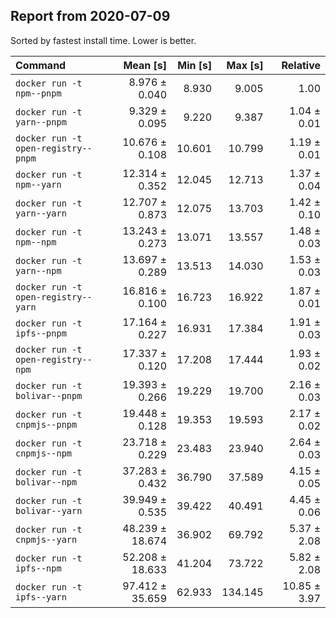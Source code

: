 ## Report from 2020-07-09

Sorted by fastest install time. Lower is better.


| Command | Mean [s] | Min [s] | Max [s] | Relative |
|:---|---:|---:|---:|---:|
| `docker run -t npm--pnpm` | 8.976 ± 0.040 | 8.930 | 9.005 | 1.00 |
| `docker run -t yarn--pnpm` | 9.329 ± 0.095 | 9.220 | 9.387 | 1.04 ± 0.01 |
| `docker run -t open-registry--pnpm` | 10.676 ± 0.108 | 10.601 | 10.799 | 1.19 ± 0.01 |
| `docker run -t npm--yarn` | 12.314 ± 0.352 | 12.045 | 12.713 | 1.37 ± 0.04 |
| `docker run -t yarn--yarn` | 12.707 ± 0.873 | 12.075 | 13.703 | 1.42 ± 0.10 |
| `docker run -t npm--npm` | 13.243 ± 0.273 | 13.071 | 13.557 | 1.48 ± 0.03 |
| `docker run -t yarn--npm` | 13.697 ± 0.289 | 13.513 | 14.030 | 1.53 ± 0.03 |
| `docker run -t open-registry--yarn` | 16.816 ± 0.100 | 16.723 | 16.922 | 1.87 ± 0.01 |
| `docker run -t ipfs--pnpm` | 17.164 ± 0.227 | 16.931 | 17.384 | 1.91 ± 0.03 |
| `docker run -t open-registry--npm` | 17.337 ± 0.120 | 17.208 | 17.444 | 1.93 ± 0.02 |
| `docker run -t bolivar--pnpm` | 19.393 ± 0.266 | 19.229 | 19.700 | 2.16 ± 0.03 |
| `docker run -t cnpmjs--pnpm` | 19.448 ± 0.128 | 19.353 | 19.593 | 2.17 ± 0.02 |
| `docker run -t cnpmjs--npm` | 23.718 ± 0.229 | 23.483 | 23.940 | 2.64 ± 0.03 |
| `docker run -t bolivar--npm` | 37.283 ± 0.432 | 36.790 | 37.589 | 4.15 ± 0.05 |
| `docker run -t bolivar--yarn` | 39.949 ± 0.535 | 39.422 | 40.491 | 4.45 ± 0.06 |
| `docker run -t cnpmjs--yarn` | 48.239 ± 18.674 | 36.902 | 69.792 | 5.37 ± 2.08 |
| `docker run -t ipfs--npm` | 52.208 ± 18.633 | 41.204 | 73.722 | 5.82 ± 2.08 |
| `docker run -t ipfs--yarn` | 97.412 ± 35.659 | 62.933 | 134.145 | 10.85 ± 3.97 |
